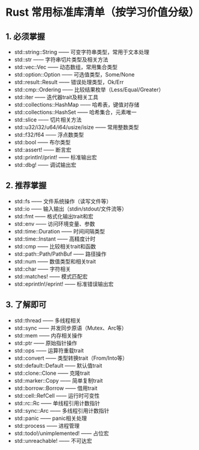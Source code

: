 # Rust 常用标准库清单（按学习价值分级）

## 1. 必须掌握
- std::string::String —— 可变字符串类型，常用于文本处理
- std::str —— 字符串切片类型及相关方法
- std::vec::Vec —— 动态数组，常用集合类型
- std::option::Option —— 可选值类型，Some/None
- std::result::Result —— 错误处理类型，Ok/Err
- std::cmp::Ordering —— 比较结果枚举（Less/Equal/Greater）
- std::iter —— 迭代器trait及相关工具
- std::collections::HashMap —— 哈希表，键值对存储
- std::collections::HashSet —— 哈希集合，元素唯一
- std::slice —— 切片相关方法
- std::u32/i32/u64/i64/usize/isize —— 常用整数类型
- std::f32/f64 —— 浮点数类型
- std::bool —— 布尔类型
- std::assert! —— 断言宏
- std::println!/print! —— 标准输出宏
- std::dbg! —— 调试输出宏

## 2. 推荐掌握
- std::fs —— 文件系统操作（读写文件等）
- std::io —— 输入输出（stdin/stdout/文件流等）
- std::fmt —— 格式化输出trait和宏
- std::env —— 访问环境变量、参数
- std::time::Duration —— 时间间隔类型
- std::time::Instant —— 高精度计时
- std::cmp —— 比较相关trait和函数
- std::path::Path/PathBuf —— 路径操作
- std::num —— 数值类型和相关trait
- std::char —— 字符相关
- std::matches! —— 模式匹配宏
- std::eprintln!/eprint! —— 标准错误输出宏

## 3. 了解即可
- std::thread —— 多线程相关
- std::sync —— 并发同步原语（Mutex、Arc等）
- std::mem —— 内存相关操作
- std::ptr —— 原始指针操作
- std::ops —— 运算符重载trait
- std::convert —— 类型转换trait（From/Into等）
- std::default::Default —— 默认值trait
- std::clone::Clone —— 克隆trait
- std::marker::Copy —— 简单复制trait
- std::borrow::Borrow —— 借用trait
- std::cell::RefCell —— 运行时可变性
- std::rc::Rc —— 单线程引用计数指针
- std::sync::Arc —— 多线程引用计数指针
- std::panic —— panic相关处理
- std::process —— 进程管理
- std::todo!/unimplemented! —— 占位宏
- std::unreachable! —— 不可达宏 